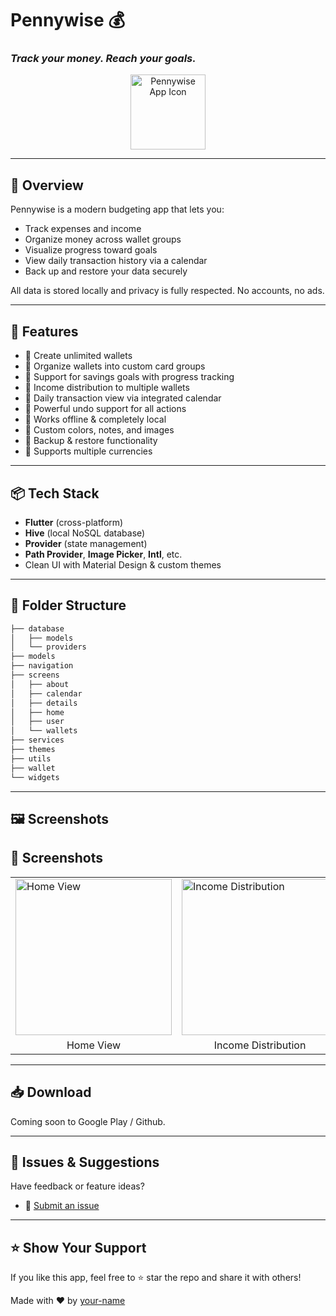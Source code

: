 # Pennywise 💰

### *Track your money. Reach your goals.*

<div align="center">
  <img alt="Pennywise App Icon" src="./readme_assets/app_icon.png" width="120"/>
</div>

---

## 🚀 Overview

Pennywise is a modern budgeting app that lets you:

* Track expenses and income
* Organize money across wallet groups
* Visualize progress toward goals
* View daily transaction history via a calendar
* Back up and restore your data securely

All data is stored locally and privacy is fully respected. No accounts, no ads.

---

## 📱 Features

* 🔹 Create unlimited wallets
* 🔹 Organize wallets into custom card groups
* 🔹 Support for savings goals with progress tracking
* 🔹 Income distribution to multiple wallets
* 🔹 Daily transaction view via integrated calendar
* 🔹 Powerful undo support for all actions
* 🔹 Works offline & completely local
* 🔹 Custom colors, notes, and images
* 🔹 Backup & restore functionality
* 🔹 Supports multiple currencies

---

## 📦 Tech Stack

* **Flutter** (cross-platform)
* **Hive** (local NoSQL database)
* **Provider** (state management)
* **Path Provider**, **Image Picker**, **Intl**, etc.
* Clean UI with Material Design & custom themes

---

## 🧠 Folder Structure

```bash
├── database
│   ├── models
│   └── providers
├── models
├── navigation
├── screens
│   ├── about
│   ├── calendar
│   ├── details
│   ├── home
│   ├── user
│   └── wallets
├── services
├── themes
├── utils
├── wallet
└── widgets
```

---

## 🖼 Screenshots

## 📱 Screenshots

<table>
  <tr>
    <td><img src="./readme_assets/Home_View.jpg" alt="Home View" width="250"/></td>
    <td><img src="./readme_assets/Income_Distribution.jpg" alt="Income Distribution" width="250"/></td>
    <td><img src="./readme_assets/Calendar_History.jpg" alt="Calendar History" width="250"/></td>
  </tr>
  <tr>
    <td align="center">Home View</td>
    <td align="center">Income Distribution</td>
    <td align="center">Calendar History</td>
  </tr>
</table>


---

## 📥 Download

Coming soon to Google Play / Github.

---

## 🐛 Issues & Suggestions

Have feedback or feature ideas?

* 📩 [Submit an issue](https://github.com/your-username/pennywise/issues)

---

## ⭐ Show Your Support

If you like this app, feel free to ⭐ star the repo and share it with others!

Made with ❤️ by [your-name](https://github.com/your-username)

